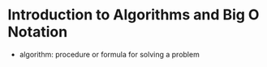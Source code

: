 # Introduction to Algorithms and Big O Notation
- algorithm: procedure or formula for solving a problem
